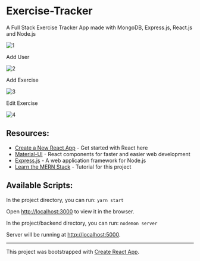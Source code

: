 # Exercise-Tracker

A Full Stack Exercise Tracker App made with MongoDB, Express.js, React.js and Node.js

![1](https://github.com/amogh-w/Exercise-Tracker/blob/master/media/1.png)

Add User

![2](https://github.com/amogh-w/Exercise-Tracker/blob/master/media/2.png)

Add Exercise

![3](https://github.com/amogh-w/Exercise-Tracker/blob/master/media/3.png)

Edit Exercise

![4](https://github.com/amogh-w/Exercise-Tracker/blob/master/media/4.png)

## Resources:

- [Create a New React App](https://reactjs.org/docs/create-a-new-react-app.html) - Get started with React here
- [Material-UI](https://material-ui.com/) - React components for faster and easier web development
- [Express.js](https://expressjs.com/) - A web application framework for Node.js
- [Learn the MERN Stack](https://www.youtube.com/watch?v=7CqJlxBYj-M) - Tutorial for this project

## Available Scripts:

In the project directory, you can run: `yarn start`

Open [http://localhost:3000](http://localhost:3000) to view it in the browser.

In the project/backend directory, you can run: `nodemon server`

Server will be running at [http://localhost:5000](http://localhost:5000).

---

This project was bootstrapped with [Create React App](https://github.com/facebook/create-react-app).
